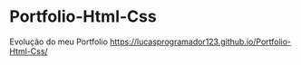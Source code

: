# Portfolio-Html-Css
Evolução do meu Portfolio
https://lucasprogramador123.github.io/Portfolio-Html-Css/
